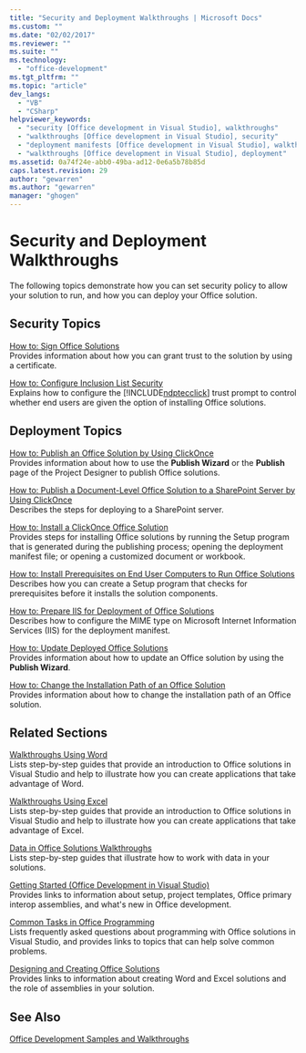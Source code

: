 ```yaml
---
title: "Security and Deployment Walkthroughs | Microsoft Docs"
ms.custom: ""
ms.date: "02/02/2017"
ms.reviewer: ""
ms.suite: ""
ms.technology: 
  - "office-development"
ms.tgt_pltfrm: ""
ms.topic: "article"
dev_langs: 
  - "VB"
  - "CSharp"
helpviewer_keywords: 
  - "security [Office development in Visual Studio], walkthroughs"
  - "walkthroughs [Office development in Visual Studio], security"
  - "deployment manifests [Office development in Visual Studio], walkthroughs"
  - "walkthroughs [Office development in Visual Studio], deployment"
ms.assetid: 0a74f24e-abb0-49ba-ad12-0e6a5b78b85d
caps.latest.revision: 29
author: "gewarren"
ms.author: "gewarren"
manager: "ghogen"
---
```

# Security and Deployment Walkthroughs
  The following topics demonstrate how you can set security policy to allow your solution to run, and how you can deploy your Office solution.  
  
## Security Topics  
 [How to: Sign Office Solutions](../vsto/how-to-sign-office-solutions.md)  
 Provides information about how you can grant trust to the solution by using a certificate.  
  
 [How to: Configure Inclusion List Security](../vsto/how-to-configure-inclusion-list-security.md)  
 Explains how to configure the [!INCLUDE[ndptecclick](../vsto/includes/ndptecclick-md.md)] trust prompt to control whether end users are given the option of installing Office solutions.  
  
## Deployment Topics  
 [How to: Publish an Office Solution by Using ClickOnce](http://msdn.microsoft.com/en-us/2b6c247e-bc04-4ce4-bb64-c4e79bb3d5b8)  
 Provides information about how to use the **Publish Wizard** or the **Publish** page of the Project Designer to publish Office solutions.  
  
 [How to: Publish a Document-Level Office Solution to a SharePoint Server by Using ClickOnce](http://msdn.microsoft.com/en-us/2408e809-fb78-42a1-9152-00afa1522e58)  
 Describes the steps for deploying to a SharePoint server.  
  
 [How to: Install a ClickOnce Office Solution](http://msdn.microsoft.com/en-us/14702f48-9161-4190-994c-78211fe18065)  
 Provides steps for installing Office solutions by running the Setup program that is generated during the publishing process; opening the deployment manifest file; or opening a customized document or workbook.  
  
 [How to: Install Prerequisites on End User Computers to Run Office Solutions](http://msdn.microsoft.com/en-us/74dd2c52-838f-4abf-b2b4-4d7b0c2a0a98)  
 Describes how you can create a Setup program that checks for prerequisites before it installs the solution components.  
  
 [How to: Prepare IIS for Deployment of Office Solutions](http://msdn.microsoft.com/en-us/f62bce70-81d4-4f8b-86e6-2f2afec5d9b4)  
 Describes how to configure the MIME type on Microsoft Internet Information Services (IIS) for the deployment manifest.  
  
 [How to: Update Deployed Office Solutions](http://msdn.microsoft.com/en-us/be96db53-b6ea-46ab-b8d9-b76b098b3b13)  
 Provides information about how to update an Office  solution by using the **Publish Wizard**.  
  
 [How to: Change the Installation Path of an Office Solution](http://msdn.microsoft.com/en-us/d0eaa07b-2d72-4902-899f-2f9fb165b8fd)  
 Provides information about how to change the installation path of an Office  solution.  
  
## Related Sections  
 [Walkthroughs Using Word](../vsto/walkthroughs-using-word.md)  
 Lists step-by-step guides that provide an introduction to Office solutions in Visual Studio and help to illustrate how you can create applications that take advantage of Word.  
  
 [Walkthroughs Using Excel](../vsto/walkthroughs-using-excel.md)  
 Lists step-by-step guides that provide an introduction to Office solutions in Visual Studio and help to illustrate how you can create applications that take advantage of Excel.  
  
 [Data in Office Solutions Walkthroughs](../vsto/data-in-office-solutions-walkthroughs.md)  
 Lists step-by-step guides that illustrate how to work with data in your solutions.  
  
 [Getting Started &#40;Office Development in Visual Studio&#41;](../vsto/getting-started-office-development-in-visual-studio.md)  
 Provides links to information about setup, project templates, Office primary interop assemblies, and what's new in Office development.  
  
 [Common Tasks in Office Programming](../vsto/common-tasks-in-office-programming.md)  
 Lists frequently asked questions about programming with Office solutions in Visual Studio, and provides links to topics that can help solve common problems.  
  
 [Designing and Creating Office Solutions](../vsto/designing-and-creating-office-solutions.md)  
 Provides links to information about creating Word and Excel solutions and the role of assemblies in your solution.  
  
## See Also  
 [Office Development Samples and Walkthroughs](../vsto/office-development-samples-and-walkthroughs.md)  
  
  